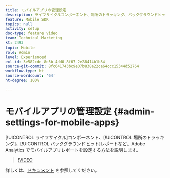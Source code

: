```yaml
---
title: モバイルアプリの管理設定
description: ライフサイクルコンポーネント、場所のトラッキング、バックグラウンドヒットレポートなど、Adobe Analytics でモバイルアプリレポートを設定する方法について説明します。
feature: Mobile SDK
topics: null
activity: setup
doc-type: feature video
team: Technical Marketing
kt: 2493
topic: Mobile
role: Admin
level: Experienced
exl-id: 3e582cde-8e5b-4dd0-8f67-2e28414b1b34
source-git-commit: 8fc641743bc9e07b838a22ca64ccc15344d52764
workflow-type: ht
source-wordcount: '64'
ht-degree: 100%

---
```


# モバイルアプリの管理設定 {#admin-settings-for-mobile-apps}

[!UICONTROL ライフサイクル]コンポーネント、[!UICONTROL 場所のトラッキング]、[!UICONTROL バックグラウンドヒット]レポートなど、Adobe Analytics でモバイルアプリレポートを設定する方法を説明します。

>[!VIDEO](https://video.tv.adobe.com/v/25961/?quality=12&learn=on)

詳しくは、[ドキュメント](https://experienceleague.adobe.com/docs/mobile-services/using/get-started-ug/gs.html?lang=ja) を参照してください。
